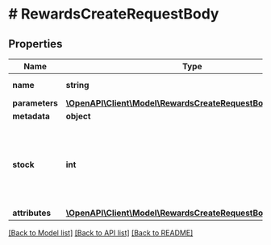 # # RewardsCreateRequestBody

## Properties

Name | Type | Description | Notes
------------ | ------------- | ------------- | -------------
**name** | **string** | Reward name. | [optional]
**parameters** | [**\OpenAPI\Client\Model\RewardsCreateRequestBodyParameters**](RewardsCreateRequestBodyParameters.md) |  | [optional]
**metadata** | **object** |  | [optional]
**stock** | **int** | The number of units of the product that you want to share as a reward. | [optional]
**attributes** | [**\OpenAPI\Client\Model\RewardsCreateRequestBodyAttributes**](RewardsCreateRequestBodyAttributes.md) |  | [optional]

[[Back to Model list]](../../README.md#models) [[Back to API list]](../../README.md#endpoints) [[Back to README]](../../README.md)
